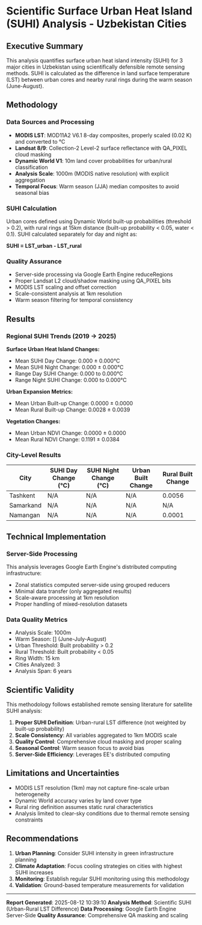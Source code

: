
# Scientific Surface Urban Heat Island (SUHI) Analysis - Uzbekistan Cities

## Executive Summary

This analysis quantifies surface urban heat island intensity (SUHI) for 3 major cities in Uzbekistan using scientifically defensible remote sensing methods. SUHI is calculated as the difference in land surface temperature (LST) between urban cores and nearby rural rings during the warm season (June-August).

## Methodology

### Data Sources and Processing
- **MODIS LST**: MOD11A2 V6.1 8-day composites, properly scaled (0.02 K) and converted to °C
- **Landsat 8/9**: Collection-2 Level-2 surface reflectance with QA_PIXEL cloud masking
- **Dynamic World V1**: 10m land cover probabilities for urban/rural classification
- **Analysis Scale**: 1000m (MODIS native resolution) with explicit aggregation
- **Temporal Focus**: Warm season (JJA) median composites to avoid seasonal bias

### SUHI Calculation
Urban cores defined using Dynamic World built-up probabilities (threshold > 0.2), with rural rings at 15km distance (built-up probability < 0.05, water < 0.1). SUHI calculated separately for day and night as:

**SUHI = LST_urban - LST_rural**

### Quality Assurance
- Server-side processing via Google Earth Engine reduceRegions
- Proper Landsat L2 cloud/shadow masking using QA_PIXEL bits
- MODIS LST scaling and offset correction
- Scale-consistent analysis at 1km resolution
- Warm season filtering for temporal consistency

## Results

### Regional SUHI Trends (2019 → 2025)

**Surface Urban Heat Island Changes:**
- Mean SUHI Day Change: 0.000 ± 0.000°C
- Mean SUHI Night Change: 0.000 ± 0.000°C
- Range Day SUHI Change: 0.000 to 0.000°C
- Range Night SUHI Change: 0.000 to 0.000°C

**Urban Expansion Metrics:**
- Mean Urban Built-up Change: 0.0000 ± 0.0000
- Mean Rural Built-up Change: 0.0028 ± 0.0039

**Vegetation Changes:**
- Mean Urban NDVI Change: 0.0000 ± 0.0000
- Mean Rural NDVI Change: 0.1191 ± 0.0384

### City-Level Results

| City | SUHI Day Change (°C) | SUHI Night Change (°C) | Urban Built Change | Rural Built Change |
|------|---------------------|----------------------|------------------|------------------|
| Tashkent | N/A | N/A | N/A | 0.0056 |
| Samarkand | N/A | N/A | N/A | N/A |
| Namangan | N/A | N/A | N/A | 0.0001 |


## Technical Implementation

### Server-Side Processing
This analysis leverages Google Earth Engine's distributed computing infrastructure:
- Zonal statistics computed server-side using grouped reducers
- Minimal data transfer (only aggregated results)
- Scale-aware processing at 1km resolution
- Proper handling of mixed-resolution datasets

### Data Quality Metrics
- Analysis Scale: 1000m
- Warm Season: [] (June-July-August)
- Urban Threshold: Built probability > 0.2
- Rural Threshold: Built probability < 0.05
- Ring Width: 15 km
- Cities Analyzed: 3
- Analysis Span: 6 years

## Scientific Validity

This methodology follows established remote sensing literature for satellite SUHI analysis:
1. **Proper SUHI Definition**: Urban-rural LST difference (not weighted by built-up probability)
2. **Scale Consistency**: All variables aggregated to 1km MODIS scale
3. **Quality Control**: Comprehensive cloud masking and proper scaling
4. **Seasonal Control**: Warm season focus to avoid bias
5. **Server-Side Efficiency**: Leverages EE's distributed computing

## Limitations and Uncertainties

- MODIS LST resolution (1km) may not capture fine-scale urban heterogeneity
- Dynamic World accuracy varies by land cover type
- Rural ring definition assumes static rural characteristics
- Analysis limited to clear-sky conditions due to thermal remote sensing constraints

## Recommendations

1. **Urban Planning**: Consider SUHI intensity in green infrastructure planning
2. **Climate Adaptation**: Focus cooling strategies on cities with highest SUHI increases
3. **Monitoring**: Establish regular SUHI monitoring using this methodology
4. **Validation**: Ground-based temperature measurements for validation

---

**Report Generated**: 2025-08-12 10:39:10
**Analysis Method**: Scientific SUHI (Urban-Rural LST Difference)
**Data Processing**: Google Earth Engine Server-Side
**Quality Assurance**: Comprehensive QA masking and scaling

